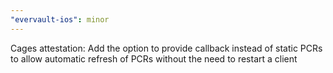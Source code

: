 ```yaml
---
"evervault-ios": minor
---
```


Cages attestation: Add the option to provide callback instead of static PCRs to allow automatic refresh of PCRs without the need to restart a client
